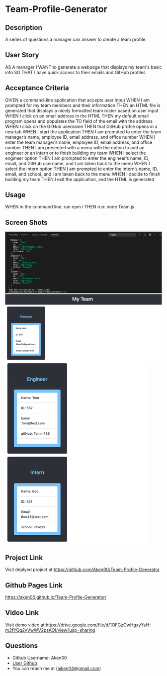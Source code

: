 # Team-Profile-Generator



## Description 

A series of questions a manager can answer to create a team profile.


## User Story

AS A manager
I WANT to generate a webpage that displays my team's basic info
SO THAT I have quick access to their emails and GitHub profiles

## Acceptance Criteria

GIVEN a command-line application that accepts user input
WHEN I am prompted for my team members and their information
THEN an HTML file is generated that displays a nicely formatted team roster based on user input
WHEN I click on an email address in the HTML
THEN my default email program opens and populates the TO field of the email with the address
WHEN I click on the GitHub username
THEN that GitHub profile opens in a new tab
WHEN I start the application
THEN I am prompted to enter the team manager’s name, employee ID, email address, and office number
WHEN I enter the team manager’s name, employee ID, email address, and office number
THEN I am presented with a menu with the option to add an engineer or an intern or to finish building my team
WHEN I select the engineer option
THEN I am prompted to enter the engineer’s name, ID, email, and GitHub username, and I am taken back to the menu
WHEN I select the intern option
THEN I am prompted to enter the intern’s name, ID, email, and school, and I am taken back to the menu
WHEN I decide to finish building my team
THEN I exit the application, and the HTML is generated

## Usage
WHEN in the command line: run npm i
THEN run: node Team.js 

## Screen Shots 
![](assets/Images-clips/Profile-Gen-SS1.png)
![](assets/Images-clips/Profile-Gen-SS1-Browser.png)
![](assets/Images-clips/Profile-Gen-SS2-Browser.png)


## Project Link
Visit deplyed project at:https://github.com/Aken00/Team-Profile-Generator


## Github Pages Link
https://aken00.github.io/Team-Profile-Generator/

## Video Link
Visit demo video at:https://drive.google.com/file/d/1OFGzOwHgxyYsH-m3fYQg2yVwWV2psAOI/view?usp=sharing


## Questions
  * Github Username: Aken00
  * [User Github](https://github.com/Aken00)
  * You can reach me at (ajken04@gmail.com)